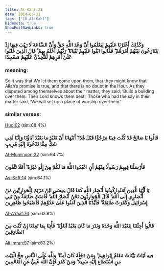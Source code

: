 ```yaml
---
title: Al-Kahf:21
date: 2014-05-31
tags: ["18.Al-Kahf"]
hidemeta: true 
ShowPostNavLinks: true 
---
```

### وَكَذَٰلِكَ أَعْثَرْنَا عَلَيْهِمْ لِيَعْلَمُوا أَنَّ وَعْدَ اللَّهِ حَقٌّ وَأَنَّ السَّاعَةَ لَا رَيْبَ فِيهَا إِذْ يَتَنَازَعُونَ بَيْنَهُمْ أَمْرَهُمْ ۖ فَقَالُوا ابْنُوا عَلَيْهِمْ بُنْيَانًا ۖ رَبُّهُمْ أَعْلَمُ بِهِمْ ۚ قَالَ الَّذِينَ غَلَبُوا عَلَىٰ أَمْرِهِمْ لَنَتَّخِذَنَّ عَلَيْهِمْ مَسْجِدًا
### meaning: 
So it was that We let them come upon them, that they might know that Allah’s promise is true, and that there is no doubt in the Hour. As they disputed among themselves about their matter, they said, ‘Build a building over them. Their Lord knows them best.’ Those who had the say in their matter said, ‘We will set up a place of worship over them.’
### similar verses: 

[Hud:62](/11/62) (sim:68.4%)

### قَالُوا يَا صَالِحُ قَدْ كُنْتَ فِينَا مَرْجُوًّا قَبْلَ هَٰذَا ۖ أَتَنْهَانَا أَنْ نَعْبُدَ مَا يَعْبُدُ آبَاؤُنَا وَإِنَّنَا لَفِي شَكٍّ مِمَّا تَدْعُونَا إِلَيْهِ مُرِيبٍ

[Al-Muminoon:32](/23/32) (sim:64.7%)

### فَأَرْسَلْنَا فِيهِمْ رَسُولًا مِنْهُمْ أَنِ اعْبُدُوا اللَّهَ مَا لَكُمْ مِنْ إِلَٰهٍ غَيْرُهُ ۖ أَفَلَا تَتَّقُونَ

[As-Saff:14](/61/14) (sim:64.1%)

### يَا أَيُّهَا الَّذِينَ آمَنُوا كُونُوا أَنْصَارَ اللَّهِ كَمَا قَالَ عِيسَى ابْنُ مَرْيَمَ لِلْحَوَارِيِّينَ مَنْ أَنْصَارِي إِلَى اللَّهِ ۖ قَالَ الْحَوَارِيُّونَ نَحْنُ أَنْصَارُ اللَّهِ ۖ فَآمَنَتْ طَائِفَةٌ مِنْ بَنِي إِسْرَائِيلَ وَكَفَرَتْ طَائِفَةٌ ۖ فَأَيَّدْنَا الَّذِينَ آمَنُوا عَلَىٰ عَدُوِّهِمْ فَأَصْبَحُوا ظَاهِرِينَ

[Al-A'raaf:70](/7/70) (sim:63.8%)

### قَالُوا أَجِئْتَنَا لِنَعْبُدَ اللَّهَ وَحْدَهُ وَنَذَرَ مَا كَانَ يَعْبُدُ آبَاؤُنَا ۖ فَأْتِنَا بِمَا تَعِدُنَا إِنْ كُنْتَ مِنَ الصَّادِقِينَ

[Ali Imran:97](/3/97) (sim:63.2%)

### فِيهِ آيَاتٌ بَيِّنَاتٌ مَقَامُ إِبْرَاهِيمَ ۖ وَمَنْ دَخَلَهُ كَانَ آمِنًا ۗ وَلِلَّهِ عَلَى النَّاسِ حِجُّ الْبَيْتِ مَنِ اسْتَطَاعَ إِلَيْهِ سَبِيلًا ۚ وَمَنْ كَفَرَ فَإِنَّ اللَّهَ غَنِيٌّ عَنِ الْعَالَمِينَ
